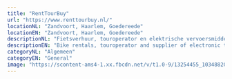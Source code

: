 ```yaml
---
title: "RentTourBuy"
url: "https://www.renttourbuy.nl/"
locationNL: "Zandvoort, Haarlem, Goedereede"
locationEN: "Zandvoort, Haarlem, Goedereede"
descriptionNL: "Fietsverhuur, touroperator en elektrische vervoersmiddelen aanbieder! Met maximaal 4 personen geven wij nog steeds tours (met gepaste afstand en hygiënische maatregelen) en u kunt nog altijd bij ons fietsen, e-bikes of e-steps huren!"
descriptionEN: "Bike rentals, touroperator and supplier of electronic transport vehicles! You can still do bike tours with them, with a maximum of 4 people (with the appropriate distance and hygiene measures). You can also rent (e-)bikes or (e-)steps!"
categoryNL: "Algemeen"
categoryEN: "General"
image: "https://scontent-ams4-1.xx.fbcdn.net/v/t1.0-9/13254455_1034882046547858_5807049696181265072_n.jpg?_nc_cat=100&_nc_sid=85a577&_nc_ohc=9H-CN7KbQMIAX8j_2SQ&_nc_ht=scontent-ams4-1.xx&oh=a416e55550000aec26e19e1f8cffdfde&oe=5E9AA358"
---
```

